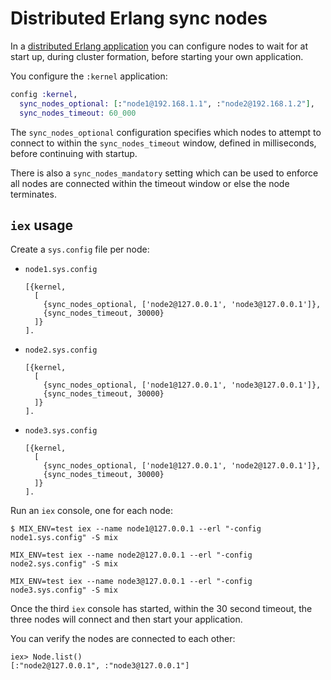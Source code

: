 # Distributed Erlang sync nodes

In a [distributed Erlang application](http://erlang.org/doc/design_principles/distributed_applications.html) you can configure nodes to wait for at start up, during cluster formation, before starting your own application.

You configure the `:kernel` application:

```elixir
config :kernel,
  sync_nodes_optional: [:"node1@192.168.1.1", :"node2@192.168.1.2"],
  sync_nodes_timeout: 60_000
```

The `sync_nodes_optional` configuration specifies which nodes to attempt to connect to within the `sync_nodes_timeout` window, defined in milliseconds, before continuing with startup.

There is also a `sync_nodes_mandatory` setting which can be used to enforce all nodes are connected within the timeout window or else the node terminates.

## `iex` usage

Create a `sys.config` file per node:

- `node1.sys.config`

    ```
    [{kernel,
      [
        {sync_nodes_optional, ['node2@127.0.0.1', 'node3@127.0.0.1']},
        {sync_nodes_timeout, 30000}
      ]}
    ].
    ```

- `node2.sys.config`

    ```
    [{kernel,
      [
        {sync_nodes_optional, ['node1@127.0.0.1', 'node3@127.0.0.1']},
        {sync_nodes_timeout, 30000}
      ]}
    ].
    ```

- `node3.sys.config`

    ```
    [{kernel,
      [
        {sync_nodes_optional, ['node1@127.0.0.1', 'node2@127.0.0.1']},
        {sync_nodes_timeout, 30000}
      ]}
    ].
    ```

Run an `iex` console, one for each node:

```console
$ MIX_ENV=test iex --name node1@127.0.0.1 --erl "-config node1.sys.config" -S mix
```

```console
MIX_ENV=test iex --name node2@127.0.0.1 --erl "-config node2.sys.config" -S mix
```

```console
MIX_ENV=test iex --name node3@127.0.0.1 --erl "-config node3.sys.config" -S mix
```

Once the third `iex` console has started, within the 30 second timeout, the three nodes will connect and then start your application.

You can verify the nodes are connected to each other:

```
iex> Node.list()
[:"node2@127.0.0.1", :"node3@127.0.0.1"]
```
